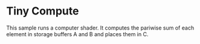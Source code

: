 # Tiny Compute

This sample runs a computer shader. It computes the pariwise sum of
each element in storage buffers A and B and places them in C.
